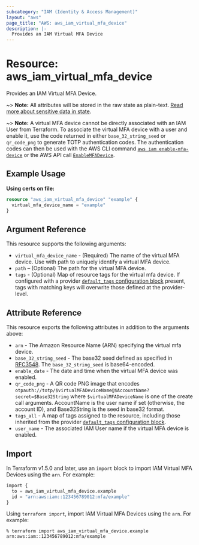 ```yaml
---
subcategory: "IAM (Identity & Access Management)"
layout: "aws"
page_title: "AWS: aws_iam_virtual_mfa_device"
description: |-
  Provides an IAM Virtual MFA Device
---
```


# Resource: aws_iam_virtual_mfa_device

Provides an IAM Virtual MFA Device.

~> **Note:** All attributes will be stored in the raw state as plain-text.
[Read more about sensitive data in state](https://www.terraform.io/docs/state/sensitive-data.html).

~> **Note:** A virtual MFA device cannot be directly associated with an IAM User from Terraform.
  To associate the virtual MFA device with a user and enable it, use the code returned in either `base_32_string_seed` or `qr_code_png` to generate TOTP authentication codes.
  The authentication codes can then be used with the AWS CLI command [`aws iam enable-mfa-device`](https://docs.aws.amazon.com/cli/latest/reference/iam/enable-mfa-device.html) or the AWS API call [`EnableMFADevice`](https://docs.aws.amazon.com/IAM/latest/APIReference/API_EnableMFADevice.html).

## Example Usage

**Using certs on file:**

```terraform
resource "aws_iam_virtual_mfa_device" "example" {
  virtual_mfa_device_name = "example"
}
```

## Argument Reference

This resource supports the following arguments:

* `virtual_mfa_device_name` - (Required) The name of the virtual MFA device. Use with path to uniquely identify a virtual MFA device.
* `path` – (Optional) The path for the virtual MFA device.
* `tags` - (Optional) Map of resource tags for the virtual mfa device. If configured with a provider [`default_tags` configuration block](https://registry.terraform.io/providers/hashicorp/aws/latest/docs#default_tags-configuration-block) present, tags with matching keys will overwrite those defined at the provider-level.

## Attribute Reference

This resource exports the following attributes in addition to the arguments above:

* `arn` - The Amazon Resource Name (ARN) specifying the virtual mfa device.
* `base_32_string_seed` - The base32 seed defined as specified in [RFC3548](https://tools.ietf.org/html/rfc3548.txt). The `base_32_string_seed` is base64-encoded.
* `enable_date` - The date and time when the virtual MFA device was enabled.
* `qr_code_png` -  A QR code PNG image that encodes `otpauth://totp/$virtualMFADeviceName@$AccountName?secret=$Base32String` where `$virtualMFADeviceName` is one of the create call arguments. AccountName is the user name if set (otherwise, the account ID), and Base32String is the seed in base32 format.
* `tags_all` - A map of tags assigned to the resource, including those inherited from the provider [`default_tags` configuration block](https://registry.terraform.io/providers/hashicorp/aws/latest/docs#default_tags-configuration-block).
* `user_name` - The associated IAM User name if the virtual MFA device is enabled.

## Import

In Terraform v1.5.0 and later, use an `import` block to import IAM Virtual MFA Devices using the `arn`. For example:

```terraform
import {
  to = aws_iam_virtual_mfa_device.example
  id = "arn:aws:iam::123456789012:mfa/example"
}
```

Using `terraform import`, import IAM Virtual MFA Devices using the `arn`. For example:

```console
% terraform import aws_iam_virtual_mfa_device.example arn:aws:iam::123456789012:mfa/example
```
